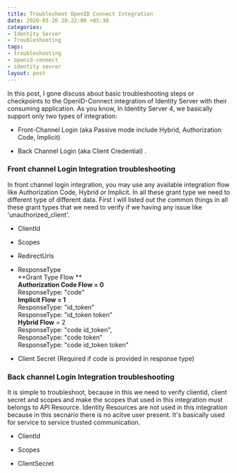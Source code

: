 ```yaml
---
title: Troubleshoot OpenID Connect Integration
date: 2020-05-26 20:22:00 +05:30
categories:
- Identity Server
- Troubleshooting
tags:
- troubleshooting
- openid-connect
- identity sevrer
layout: post
---
```


In this post, I gone discuss about  basic  troubleshooting  steps or checkpoints to the  OpenID-Connect integration of Identity Server with their consuming application. As you know, In  Identity Server 4, we basically support  only two types of  integration:

* Front-Channel  Login (aka Passive mode include  Hybrid, Authorization Code, Implicit)

* Back Channel Login (aka Client Credential) .

### **Front channel Login Integration troubleshooting**

In front channel login integration, you may use  any available  integration flow  like Authorization Code, Hybrid or Implicit. In all these grant type we need to different type of  different data. First I will listed out the common things in all these grant  types that we need to verify if we having any issue like 'unauthorized_client'.

* ClientId

* Scopes

* RedirectUrls

* ResponseType\
       **Grant Type Flow
**\
  	**Authorization Code Flow = 0**\
  		ResponseType: "code"
\
  	**Implicit Flow = 1**
\
  		ResponseType: "id_token"
\
  		ResponseType: "id_token token"
\
  	**Hybrid Flow** = 2
\
  		ResponseType: "code id_token",
\
  		ResponseType: "code token"
\
  		ResponseType: "code id_token token"

* Client Secret (Required if code is provided in response type)

### Back channel Login Integration troubleshooting

It is simple to troubleshoot, because in this we need to verify clientid, client secret and scopes and make the scopes that used in this integration must belongs to API Resource. Identity Resources are not used in this integration because in this secnario there is no acitve user present. It's basically used for service to service trusted communication.

* ClientId

* Scopes

* ClientSecret